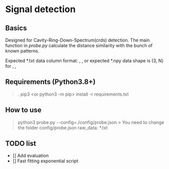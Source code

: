 # Signal detection

## Basics
Designed for Cavity-Ring-Down-Spectrum(crds) detection. The main function in *probe.py* calculate the distance similarity with the bunch of known patterns.

Expected *.txt data column format: <time>, <signal crds voltage>, <signal triangle-wave voltage>
or
expected *.npy data shape is (3, N) for <time>, <signal crds voltage>, <signal triangle-wave voltage>

## Requirements (Python3.8+)
>. pip3 <or python3 -m pip> install -r requirements.txt

## How to use
> python3 probe.py --config=./config/probe.json
    >  You need to change the folder config/probe.json raw_data: *.txt

## TODO list
- [] Add evaluation 
- [] Fast fitting exponential script
